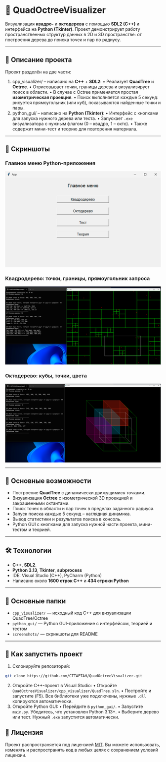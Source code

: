 # 🌳 QuadOctreeVisualizer

Визуализация **квадро-** и **октодерева** с помощью **SDL2 (C++)** и интерфейса на **Python (Tkinter)**. Проект демонстрирует работу пространственных структур данных в 2D и 3D пространстве: от построения дерева до поиска точек и пар по радиусу.

---

## 🧩 Описание проекта

Проект разделён на две части:
1. cpp_visualizer/ – написано на **C++** + **SDL2**:
    • Реализует **QuadTree** и **Octree**.
    • Отрисовывает точки, границы дерева и визуализирует поиск в области.
    • В случае с Octree применяется простая **изометрическая проекция**.
    • Поиск выполняется каждые 5 секунд: рисуется прямоугольник (или куб), показываются найденные точки и пары.
2. python_gui/ – написано на **Python (Tkinter)**:
    • Интерфейс с кнопками для запуска нужного дерева или теста.
    • Запускает `.exe` визуализатора с нужным флагом (0 – квадро, 1 – окто).
    • Также содержит мини-тест и теорию для повторения материала.

---

## 📸 Скриншоты

### Главное меню Python-приложения
![Главное меню](screenshots/main_menu.png)

### Квадродерево: точки, границы, прямоугольник запроса
![Квадродерево](screenshots/quadtree_view.png)

### Октодерево: кубы, точки, цвета
![Октодерево](screenshots/octree_view.png)

---

## 🚀 Основные возможности

- Построение **QuadTree** с динамически движущимися точками.
- Визуализация **Octree** с изометрической 3D проекцией и закрашенными октантами.
- Поиск точек в области и пар точек в пределах заданного радиуса.
- Запуск поиска каждые 5 секунд – наглядная динамика.
- Вывод статистики и результатов поиска в консоль.
- Python GUI с кнопками для запуска нужной части проекта, мини-тестом и теорией.

---

## 🛠️ Технологии

- **C++**, **SDL2**.
- **Python 3.13**, **Tkinter**, **subprocess**
- IDE: Visual Studio (C++), PyCharm (Python)
- Написано около **1600 строк C++** и **434 строки Python**

---

## 📁 Основные папки

- `cpp_visualizer/` — исходный код C++ для визуализации QuadTree/Octree
- `python_gui/` — Python GUI-приложение с интерфейсом, теорией и тестом
- `screenshots/` — скриншоты для README

---

## 🚀 Как запустить проект

1. Склонируйте репозиторий:
```bash
git clone https://github.com/CTTAPTAH/QuadOctreeVisualizer.git
```
2. Откройте C++-проект в Visual Studio:
    • Откройте `QuadOctreeVisualizer/cpp_visualizer/QuadTree.sln`.
    • Постройте и запустите (F5). Все библиотеки уже подключены, нужные `.dll` копируются автоматически.
3. Откройте Python GUI:
    • Перейдите в `python_gui/`.
    • Запустите `main.py`. Убедитесь, что установлен Python 3.13+.
    • Выберите дерево или тест. Нужный `.exe` запустится автоматически.

## 📄 Лицензия

Проект распространяется под лицензией [MIT](LICENSE). Вы можете использовать, изменять и распространять код в любых целях с сохранением условий лицензии.
